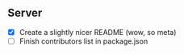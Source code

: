 ## Server
- [x] Create a slightly nicer README (wow, so meta)
- [ ] Finish contributors list in package.json
